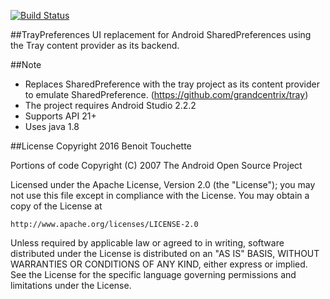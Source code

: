 [![Build Status](https://travis-ci.org/SimonSickle/traypreferences.svg?branch=master)](https://travis-ci.org/SimonSickle/traypreferences)

##TrayPreferences
UI replacement for Android SharedPreferences using the Tray content provider as its backend.

  
##Note
* Replaces SharedPreference with the tray project as its content provider to emulate SharedPreference. (https://github.com/grandcentrix/tray)
* The project requires Android Studio 2.2.2
* Supports API 21+
* Uses java 1.8

  
##License
Copyright 2016 Benoit Touchette 

Portions of code Copyright (C) 2007 The Android Open Source Project


Licensed under the Apache License, Version 2.0 (the "License");
you may not use this file except in compliance with the License.
You may obtain a copy of the License at

    http://www.apache.org/licenses/LICENSE-2.0

Unless required by applicable law or agreed to in writing, software
distributed under the License is distributed on an "AS IS" BASIS,
WITHOUT WARRANTIES OR CONDITIONS OF ANY KIND, either express or implied.
See the License for the specific language governing permissions and
limitations under the License.

